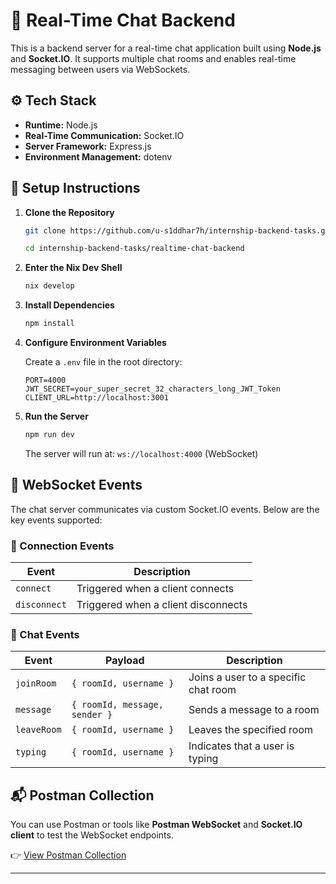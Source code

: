 # 💬 Real-Time Chat Backend

This is a backend server for a real-time chat application built using **Node.js** and **Socket.IO**. It supports multiple chat rooms and enables real-time messaging between users via WebSockets.

## ⚙️ Tech Stack

- **Runtime:** Node.js
- **Real-Time Communication:** Socket.IO
- **Server Framework:** Express.js
- **Environment Management:** dotenv

## 🚀 Setup Instructions

1. **Clone the Repository**

    ```bash
    git clone https://github.com/u-s1ddhar7h/internship-backend-tasks.git

    cd internship-backend-tasks/realtime-chat-backend
    ```

2. **Enter the Nix Dev Shell**

   ```bash
   nix develop
   ```

3. **Install Dependencies**

   ```bash
   npm install
   ```

4. **Configure Environment Variables**

    Create a `.env` file in the root directory:
    ```env
    PORT=4000
    JWT_SECRET=your_super_secret_32_characters_long_JWT_Token
    CLIENT_URL=http://localhost:3001
    ```

5. **Run the Server**

   ```bash
   npm run dev
   ```

    The server will run at:
    `ws://localhost:4000` (WebSocket)

## 🔌 WebSocket Events

The chat server communicates via custom Socket.IO events. Below are the key events supported:

### 🔄 Connection Events

| Event        | Description                         |
| ------------ | ----------------------------------- |
| `connect`    | Triggered when a client connects    |
| `disconnect` | Triggered when a client disconnects |

### 💬 Chat Events

| Event       | Payload                       | Description                          |
| ----------- | ----------------------------- | ------------------------------------ |
| `joinRoom`  | `{ roomId, username }`        | Joins a user to a specific chat room |
| `message`   | `{ roomId, message, sender }` | Sends a message to a room            |
| `leaveRoom` | `{ roomId, username }`        | Leaves the specified room            |
| `typing`    | `{ roomId, username }`        | Indicates that a user is typing      |

## 📬 Postman Collection

You can use Postman or tools like **Postman WebSocket** and **Socket.IO client** to test the WebSocket endpoints.

👉 [View Postman Collection](https://www.postman.com/your-workspace/your-chat-collection-link)

---
